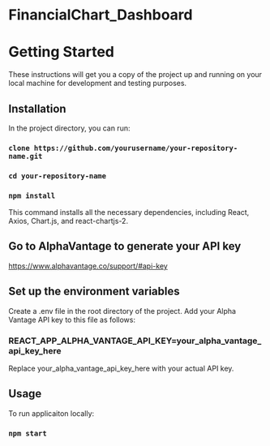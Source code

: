 # FinancialChart_Dashboard

# Getting Started

These instructions will get you a copy of the project up and running on your local machine for development and testing purposes.

## Installation

In the project directory, you can run:

### `clone https://github.com/yourusername/your-repository-name.git`

### `cd your-repository-name`

### `npm install`

This command installs all the necessary dependencies, including React, Axios, Chart.js, and react-chartjs-2.

## Go to AlphaVantage to generate your API key

https://www.alphavantage.co/support/#api-key

## Set up the environment variables

Create a .env file in the root directory of the project. Add your Alpha Vantage API key to this file as follows:

### REACT_APP_ALPHA_VANTAGE_API_KEY=your_alpha_vantage_api_key_here

Replace your_alpha_vantage_api_key_here with your actual API key.

## Usage

To run applicaiton locally:

### `npm start`
